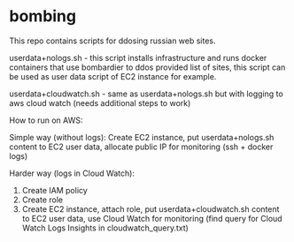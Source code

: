 # bombing

This repo contains scripts for ddosing russian web sites.

userdata+nologs.sh - this script installs infrastructure and runs docker containers that use bombardier to ddos provided list of sites, this script can be used as user data script of EC2 instance for example. 

userdata+cloudwatch.sh - same as userdata+nologs.sh but with logging to aws cloud watch (needs additional steps to work)

How to run on AWS:

Simple way (without logs):
Create EC2 instance, put userdata+nologs.sh content to EC2 user data, allocate public IP for monitoring (ssh + docker logs)


Harder way (logs in Cloud Watch):
1) Create IAM policy
2) Create role
3) Create EC2 instance, attach role, put userdata+cloudwatch.sh content to EC2 user data, use Cloud Watch for monitoring (find query for Cloud Watch Logs Insights in cloudwatch_query.txt)

